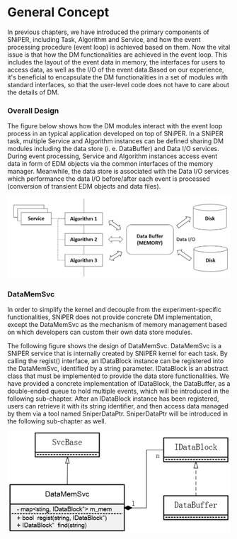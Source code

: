 # General Concept

In previous chapters, we have introduced the primary components of SNiPER, including Task, Algorithm and Service, and how the event processing procedure \(event loop\) is achieved based on them. Now the vital issue is that how the DM functionalities are achieved in the event loop. This includes the layout of the event data in memory, the interfaces for users to access data, as well as the I/O of the event data.Based on our experience, it's beneficial to encapsulate the DM functionalities in a set of modules with standard interfaces, so that the user-level code does not have to care about the details of DM.

### Overall Design

The figure below shows how the DM modules interact with the event loop process in an typical application developed  on top of SNiPER. In a SNiPER task, multiple Service and Algorithm instances can be defined sharing DM modules including the data store \(i. e. DataBuffer\) and Data I/O services. During event processing, Service and Algorithm instances access event data in form of EDM objects via the common interfaces of the memory manager. Meanwhile, the data store is associated with the Data I/O services which performance the data I/O before/after each event is processed \(conversion of transient EDM objects and data files\).

![](/assets/DM.png)

### DataMemSvc

In order to simplify the kernel and decouple from the experiment-specific functionalities, SNiPER does not provide concrete DM implementation, except the DataMemSvc as the mechanism of memory management based on which developers can custom their own data store modules.

The following figure shows the design of DataMemSvc. DataMemSvc is a SNiPER service that is internally created by SNiPER kernel for each task. By calling the regist\(\) interface, an IDataBlock instance can be registered into the DataMemSvc, identified by a string parameter. IDataBlock is an abstract class that must be implemented to provide the data store functionalities. We have provided a concrete implementation of IDataBlock, the DataBuffer, as a double-ended queue to hold multiple events, which will be introduced in the following sub-chapter. After an IDataBlock instance has been registered, users can retrieve it with its string identifier, and then access data managed by them via a tool named SniperDataPtr. SniperDataPtr will be introduced in the following sub-chapter as well.

![](/assets/DataMemSvc.png)

